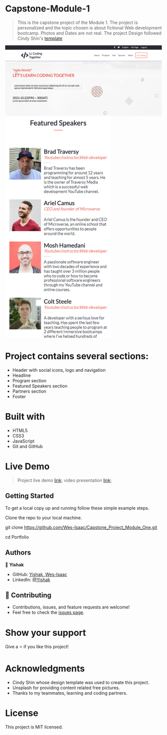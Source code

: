 # Capstone-Module-1
> This is the capstone project of the Module 1. 
> The project is  personalized and the topic chosen is about fictional Web development bootcamp. Photos and Dates are not real. 
> The project Design followed Cindy Shin's [template](https://www.behance.net/gallery/29845175/CC-Global-Summit-2015)

![Desktop Version](images/desktop.png)
![Mobile Version](images/mobile.png)

# Project contains several sections:

- Header with social icons, logo and navigation
- Headline 
- Program section
- Featured Speakers section
- Partners section
- Footer

# Built with
- HTML5
- CSS3
- JavaScript
- Git and GitHub

# Live Demo
> Project live demo [link](https://wes-isaac.github.io/Capstone_Project_Module_One/);
> video presentation [link](https://wes-isaac.github.io/Capstone_Project_Module_One/);

## Getting Started

To get a local copy up and running follow these simple example steps.

Clone the repo to your local machine.

git clone https://github.com/Wes-Isaac/Capstone_Project_Module_One.git

cd Portfolio

## Authors

👤 **Yishak**

- GitHub: [Yishak ,Wes-Isaac](https://github.com/Wes-Isaac)
- LinkedIn: [@Yishak](https://www.linkedin.com/in/yishak-wesego-b404851a7/)

## 🤝 Contributing
- Contributions, issues, and feature requests are welcome!
- Feel free to check the [issues page](https://github.com/Wes-Isaac/Capstone_Project_Module_One/issues).

# Show your support
Give a ⭐ if you like this project!

# Acknowledgments
- Cindy Shin whose design template was used to create this project.
- Unsplash for providing content related free pictures.
- Thanks to my teammates, learning and coding partners.

# License
This project is MIT licensed.
